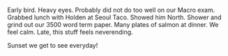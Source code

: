 Early bird. Heavy eyes. Probably did not do too well on our Macro exam. Grabbed lunch with Holden at Seoul Taco. Showed him North. Shower and grind out our 3500 word term paper. Many plates of salmon at dinner. We feel calm. Late, this stuff feels neverending. 

Sunset we get to see everyday\!
